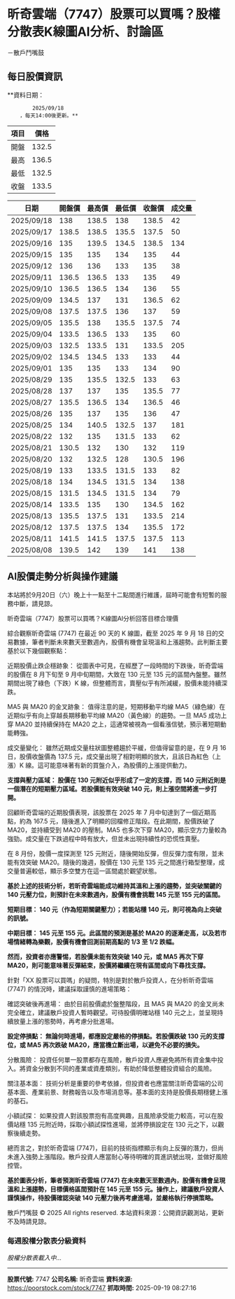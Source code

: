 # 昕奇雲端（7747）股票可以買嗎？股權分散表K線圖AI分析、討論區
－散戶鬥嘴鼓

## 每日股價資訊

**資料日期：
        
            2025/09/18
        ，每天14:00後更新。**

| 項目 | 價格 |
|------|------|
| 開盤 | 132.5 |
| 最高 | 136.5 |
| 最低 | 132.5 |
| 收盤 | 133.5 |

| 日期 | 開盤價 | 最高價 | 最低價 | 收盤價 | 成交量 |
|------|--------|--------|--------|--------|--------|
| 2025/09/18 | 138 | 138.5 | 138 | 138.5 | 42 |
| 2025/09/17 | 138.5 | 138.5 | 135.5 | 137.5 | 50 |
| 2025/09/16 | 135 | 139.5 | 134.5 | 138.5 | 134 |
| 2025/09/15 | 135 | 135 | 134 | 135 | 44 |
| 2025/09/12 | 136 | 136 | 133 | 135 | 38 |
| 2025/09/11 | 136.5 | 136.5 | 133 | 135 | 49 |
| 2025/09/10 | 136.5 | 136.5 | 134 | 136 | 55 |
| 2025/09/09 | 134.5 | 137 | 131 | 136.5 | 62 |
| 2025/09/08 | 137.5 | 137.5 | 136 | 137 | 59 |
| 2025/09/05 | 135.5 | 138 | 135.5 | 137.5 | 74 |
| 2025/09/04 | 133.5 | 136.5 | 133 | 135 | 60 |
| 2025/09/03 | 132.5 | 133.5 | 131 | 133.5 | 205 |
| 2025/09/02 | 134.5 | 134.5 | 133 | 133 | 44 |
| 2025/09/01 | 135 | 135 | 133 | 134 | 90 |
| 2025/08/29 | 135 | 135.5 | 132.5 | 133 | 63 |
| 2025/08/28 | 137 | 137 | 135 | 135.5 | 77 |
| 2025/08/27 | 135.5 | 136.5 | 134 | 136.5 | 46 |
| 2025/08/26 | 135 | 137 | 135 | 136 | 47 |
| 2025/08/25 | 134 | 140.5 | 132.5 | 137 | 181 |
| 2025/08/22 | 132 | 135 | 131.5 | 133 | 62 |
| 2025/08/21 | 130.5 | 132 | 130 | 132 | 119 |
| 2025/08/20 | 132 | 132.5 | 128 | 130.5 | 196 |
| 2025/08/19 | 133 | 133.5 | 131.5 | 133 | 82 |
| 2025/08/18 | 134 | 134.5 | 131.5 | 134 | 138 |
| 2025/08/15 | 131.5 | 134.5 | 131.5 | 134 | 79 |
| 2025/08/14 | 133.5 | 135 | 130 | 134.5 | 162 |
| 2025/08/13 | 135.5 | 137.5 | 131 | 133.5 | 214 |
| 2025/08/12 | 137.5 | 137.5 | 134 | 135.5 | 172 |
| 2025/08/11 | 141.5 | 141.5 | 137.5 | 137.5 | 113 |
| 2025/08/08 | 139.5 | 142 | 139 | 141 | 138 |

## AI股價走勢分析與操作建議

本站將於9月20日（六）晚上十一點至十二點間進行維護，屆時可能會有短暫的服務中斷，請見諒。

昕奇雲端（7747）股票可以買嗎？K線圖AI分析回答目標合理價

綜合觀察昕奇雲端 (7747) 在最近 90 天的 K 線圖，截至 2025 年 9 月 18 日的交易數據，筆者判斷未來數天至數週內，股價有機會呈現溫和上漲趨勢。此判斷主要基於以下幾個觀察點：

近期股價止跌企穩跡象： 從圖表中可見，在經歷了一段時間的下跌後，昕奇雲端的股價在 8 月下旬至 9 月中旬期間，大致在 130 元至 135 元的區間內盤整。雖然期間出現了綠色（下跌）K 線，但整體而言，賣壓似乎有所減緩，股價未能持續深跌。

MA5 與 MA20 的金叉跡象： 值得注意的是，短期移動平均線 MA5（綠色線）在近期似乎有向上穿越長期移動平均線 MA20（黃色線）的趨勢。一旦 MA5 成功上穿 MA20 並持續保持在 MA20 之上，這通常被視為一個看漲信號，預示著短期動能轉強。

成交量變化： 雖然近期成交量柱狀圖整體趨於平緩，但值得留意的是，在 9 月 16 日，股價收盤價為 137.5 元，成交量出現了相對明顯的放大，且該日為紅色（上漲）K 線。這可能意味著有新的買盤介入，為股價的上漲提供動力。

**支撐與壓力區域： 股價在 130 元附近似乎形成了一定的支撐，而 140 元附近則是一個潛在的短期壓力區域。若股價能有效突破 140 元，則上漲空間將進一步打開。**

回顧昕奇雲端的近期股價表現，該股票在 2025 年 7 月中旬達到了一個近期高點，約為 167.5 元，隨後進入了明顯的回檔修正階段。在此期間，股價跌破了 MA20，並持續受到 MA20 的壓制。MA5 也多次下穿 MA20，顯示空方力量較為強勁。成交量在下跌過程中時有放大，但並未出現持續性的恐慌性賣壓。

在 8 月份，股價一度探測至 125 元附近，隨後開始反彈，但反彈力度有限，並未能有效突破 MA20。隨後的幾週，股價在 130 元至 135 元之間進行箱型整理，成交量普遍較低，顯示多空雙方在這一區間處於觀望狀態。

**基於上述的技術分析，若昕奇雲端能成功維持其溫和上漲的趨勢，並突破關鍵的 140 元壓力位，則預計在未來數週內，股價有機會挑戰 145 元至 155 元的區間。**

**短期目標： 140 元（作為短期關鍵壓力）；若能站穩 140 元，則可視為向上突破的訊號。**

**中期目標： 145 元至 155 元。此區間的預測是基於 MA20 的逐漸走高，以及若市場情緒轉為樂觀，股價有機會回測前期高點的 1/3 至 1/2 跌幅。**

**然而，投資者亦應警惕，若股價未能有效突破 140 元，或 MA5 再次下穿 MA20，則可能意味著反彈結束，股價將繼續在現有區間或向下尋找支撐。**

針對「XX 股票可以買嗎」的疑問，特別是對於散戶投資人，在分析昕奇雲端 (7747) 的情況時，建議採取謹慎的進場策略：

確認突破後再進場： 由於目前股價處於盤整階段，且 MA5 與 MA20 的金叉尚未完全確立，建議散戶投資人暫時觀望。可待股價明確站穩 140 元之上，並呈現持續放量上漲的態勢時，再考慮分批進場。

**設定停損點： 無論何時進場，都應設定嚴格的停損點。若股價跌破 130 元的支撐位，或 MA5 再次跌破 MA20，應當機立斷出場，以避免不必要的損失。**

分散風險： 投資任何單一股票都存在風險，散戶投資人應避免將所有資金集中投入。將資金分散到不同的產業或資產類別，有助於降低整體投資組合的風險。

關注基本面： 技術分析是重要的參考依據，但投資者也應當關注昕奇雲端的公司基本面、產業前景、財務報告以及市場消息等。基本面的支持是股價長期穩健上漲的基石。

小額試探： 如果投資人對該股票抱有高度興趣，且風險承受能力較高，可以在股價站穩 135 元附近時，採取小額試探性進場，並將停損設定在 130 元之下，以觀察後續走勢。

總而言之，對於昕奇雲端 (7747)，目前的技術指標顯示有向上反彈的潛力，但尚未進入強勢上漲階段。散戶投資人應當耐心等待明確的買進訊號出現，並做好風險控管。

**基於圖表分析，筆者預測昕奇雲端 (7747) 在未來數天至數週內，股價有機會呈現溫和上漲趨勢，目標價格區間預計在 145 元至 155 元。操作上，建議散戶投資人謹慎操作，待股價確認突破 140 元壓力後再考慮進場，並嚴格執行停損策略。**

散戶鬥嘴鼓 © 2025 All rights reserved. 本站資料來源：公開資訊觀測站，更新不及時請見諒。

### 每週股權分散表分級資料

*股權分散表載入中...*

---

**股票代號:** 7747
**公司名稱:** 昕奇雲端
**資料來源:** https://poorstock.com/stock/7747
**抓取時間:** 2025-09-19 08:27:16